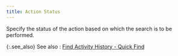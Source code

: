```yaml
---
title: Action Status
---
```



Specify the status of the action based on which the search is to be  performed.


{:.see_also}
See also
: [Find  Activity History - Quick Find](JavaScript:RelatedTopics1.Click())<!--Metadata type="DesignerControl" startspan
<object CLASSID="clsid:ADB880A6-D8FF-11CF-9377-00AA003B7A11"
	ID=RelatedTopics1
	TYPE="application/x-oleobject">
</object>-->

<object classid="clsid:ADB880A6-D8FF-11CF-9377-00AA003B7A11" id="RelatedTopics1" type="application/x-oleobject"> 
 <param name="Command" value="Related Topics">
<param name="Window" value="Second">
<param name="Item1" value="Find 
 Activity History - Quick Find;{{site.crm_chm}}/standard-crm/bam/activity/find-function/find-activity-history/find_activity_history_quick_find.html">
</object><!--Metadata type="DesignerControl" endspan-->
